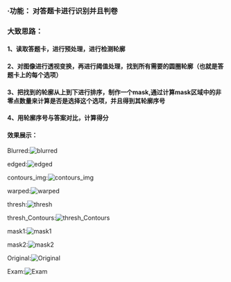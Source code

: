### ·功能： 对答题卡进行识别并且判卷

### 大致思路：

#### 1、读取答题卡，进行预处理，进行检测轮廓

#### 2、对图像进行透视变换，再进行阈值处理，找到所有需要的圆圈轮廓（也就是答题卡上的每个选项）

#### 3、把找到的轮廓从上到下进行排序，制作一个mask,通过计算mask区域中的非零点数量来计算是否是选择这个选项，并且得到其轮廓序号

#### 4、用轮廓序号与答案对比，计算得分



#### 效果展示：

Blurred:![blurred](./answer_sheet/blurred.png)

edged:![edged](./answer_sheet/edged.png)

contours_img:![contours_img](./answer_sheet/contours_img.png)

warped:![warped](./answer_sheet/warped.png)

thresh:![thresh](./answer_sheet/thresh.png)

thresh_Contours:![thresh_Contours](./answer_sheet/thresh_Contours.png)

mask1:![mask1](./answer_sheet/mask1.png)

mask2:![mask2](./answer_sheet/mask2.png)

Original:![Original](./answer_sheet/Original.png)

Exam:![Exam](./answer_sheet/Exam.png)
